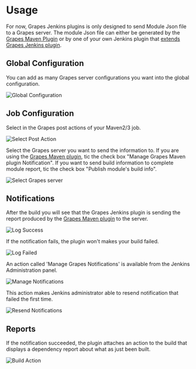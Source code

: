 Usage
============

For now, Grapes Jenkins plugins is only designed to send Module Json file to a Grapes server. The module Json file can either be generated by the [Grapes Maven Plugin] or by one of your own Jenkins plugin that [extends Grapes Jenkins plugin](extend.html).



Global Configuration
--------------------

You can add as many Grapes server configurations you want into the global configuration.

![Global Configuration](global-config.png)




Job Configuration
-----------------

Select in the Grapes post actions of your Maven2/3 job.

![Select Post Action](job-config.png)

Select the Grapes server you want to send the information to.
If you are using the [Grapes Maven plugin], tic the check box "Manage Grapes Maven plugin Notification".
If you want to send build information to complete module report, tic the check box "Publish module's build info".

![Select Grapes server](job-config2.png)



Notifications
-------------

After the build you will see that the Grapes Jenkins plugin is sending the report produced by the [Grapes Maven plugin] to the server.

![Log Success](build-logs.png)

If the notification fails, the plugin won't makes your build failed.

![Log Failed](build-logs-failed.png)

An action called 'Manage Grapes Notifications' is available from the Jenkins Administration panel.

![Manage Notifications](manage-resend.png)

This action makes Jenkins administrator able to resend notification that failed the first time.

![Resend Notifications](resend-action.png)




Reports
-------

If the notification succeeded, the plugin attaches an action to the build that displays a dependency report about what as just been built.

![Build Action](build-action.png)

[Grapes Maven plugin]: https://github.com/Axway/Grapes/wiki/Maven-plugin-usage